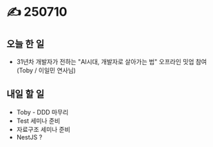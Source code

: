 # ✍️ 250710

## 오늘 한 일

* 31년차 개발자가 전하는 "AI시대, 개발자로 살아가는 법" 오프라인 밋업 참여 (Toby / 이일민 연사님)



## 내일 할 일

* Toby - DDD 마무리
* Test 세미나 준비
* 자료구조 세미나 준비
* NestJS ?
